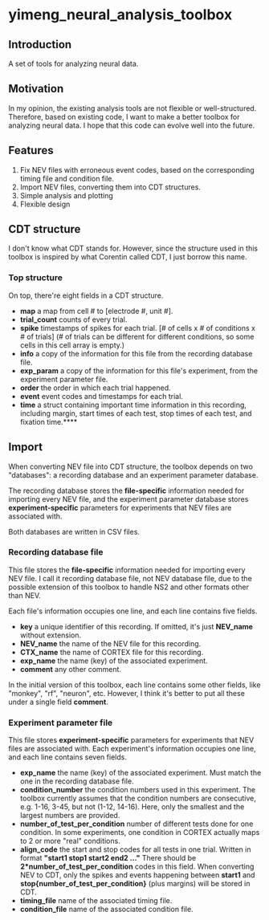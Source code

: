 yimeng_neural_analysis_toolbox
==============================


## Introduction
A set of tools for analyzing neural data.

## Motivation

In my opinion, the existing analysis tools are not flexible or well-structured. Therefore, based on existing code, I want to make a better toolbox for analyzing neural data. I hope that this code can evolve well into the future. 

## Features

1. Fix NEV files with erroneous event codes, based on the corresponding timing file and condition file.
2. Import NEV files, converting them into CDT structures.
3. Simple analysis and plotting
4. Flexible design

## CDT structure

I don't know what CDT stands for. However, since the structure used in this toolbox is inspired by what Corentin called CDT, I just borrow this name.

### Top structure
On top, there're eight fields in a CDT structure.

* **map** a map from cell # to [electrode #, unit #].
* **trial_count** counts of every trial.
* **spike** timestamps of spikes for each trial. [# of cells x # of conditions x # of trials] (# of trials can be different for different conditions, so some cells in this cell array is empty.)
* **info** a copy of the information for this file from the recording database file.
* **exp_param** a copy of the information for this file's experiment, from the experiment parameter file.
* **order** the order in which each trial happened.
* **event** event codes and timestamps for each trial.
* **time** a struct containing important time information in this recording, including margin, start times of each test, stop times of each test, and fixation time.****


## Import

When converting NEV file into CDT structure, the toolbox depends on two "databases": a recording database and an experiment parameter database.

The recording database stores the **file-specific** information needed for importing every NEV file, and the experiment parameter database stores **experiment-specific** parameters for experiments that NEV files are associated with.

Both databases are written in CSV files.

### Recording database file

This file stores the **file-specific** information needed for importing every NEV file. I call it recording database file, not NEV database file, due to the possible extension of this toolbox to handle NS2 and other formats other than NEV.


Each file's information occupies one line, and each line contains five fields.

* **key** a unique identifier of this recording. If omitted, it's just **NEV_name** without extension.
* **NEV_name** the name of the NEV file for this recording.
* **CTX_name** the name of CORTEX file for this recording.
* **exp_name** the name (key) of the associated experiment.
* **comment** any other comment.

In the initial version of this toolbox, each line contains some other fields, like "monkey", "rf", "neuron", etc. However, I think it's better to put all these under a single field **comment**.

### Experiment parameter file

This file stores **experiment-specific** parameters for experiments that NEV files are associated with. Each experiment's information occupies one line, and each line contains seven fields.

* **exp_name** the name (key) of the associated experiment. Must match the one in the recording database file.
* **condition_number** the condition numbers used in this experiment. The toolbox currently assumes that the condition numbers are consecutive, e.g. 1-16, 3-45, but not (1-12, 14-16). Here, only the smallest and the largest numbers are provided.
* **number_of_test_per_condition** number of different tests done for one condition. In some experiments, one condition in CORTEX actually maps to 2 or more "real" conditions.
* **align_code** the start and stop codes for all tests in one trial. Written in format **"start1 stop1 start2 end2 …"** There should be **2*number_of_test_per_condition** codes in this field. When converting NEV to CDT, only the spikes and events happening between **start1** and **stop{number_of_test_per_condition}** (plus margins) will be stored in CDT.
* **timing_file** name of the associated timing file.
* **condition_file** name of the associated condition file.

